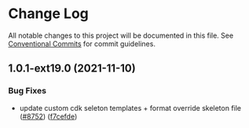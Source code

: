 # Change Log

All notable changes to this project will be documented in this file.
See [Conventional Commits](https://conventionalcommits.org) for commit guidelines.

## 1.0.1-ext19.0 (2021-11-10)


### Bug Fixes

* update custom cdk seleton templates + format override skeleton file ([#8752](https://github.com/aws-amplify/amplify-cli/issues/8752)) ([f7cefde](https://github.com/aws-amplify/amplify-cli/commit/f7cefdeabaca97538fac1291e9182e1dc6293fc3))

